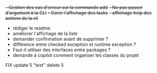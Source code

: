 ~~- Gestion des cas d'erreur sur la commande add~~
  ~~- Ne pas passer d'argument à la CLI~~
~~- Gérer l'affichage des tasks~~
~~- affichage help des actions de la cli~~
- rédiger le readme
- améliorer l'affichage de la liste
- demander confirmation avant de supprimer ?
- différence entre checked exception et runtime exception ?
- Faut-il utiliser des interfaces entre packages ?
- demande à copilot comment organiser les classes du projet

FIX
update 5 "test"
delete 5